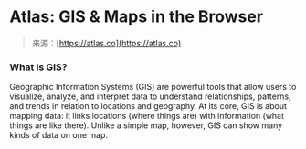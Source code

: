 <!--yml
category: 未分类
date: 2024-05-27 15:02:42
-->

# Atlas: GIS & Maps in the Browser

> 来源：[https://atlas.co](https://atlas.co)

### What is GIS?

Geographic Information Systems (GIS) are powerful tools that allow users to visualize, analyze, and interpret data to understand relationships, patterns, and trends in relation to locations and geography. At its core, GIS is about mapping data: it links locations (where things are) with information (what things are like there). Unlike a simple map, however, GIS can show many kinds of data on one map.